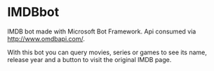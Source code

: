 # IMDBbot
IMDB bot made with Microsoft Bot Framework. Api consumed via http://www.omdbapi.com/.

With this bot you can query movies, series or games to see its name, release year and a button to visit the original IMDB page.
